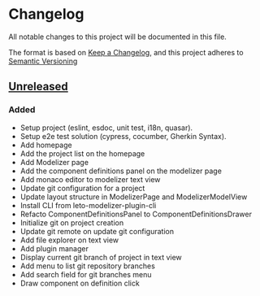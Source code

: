 # Changelog

All notable changes to this project will be documented in this file.

The format is based on [Keep a Changelog](https://keepachangelog.com/en/1.0.0/),
and this project adheres to [Semantic Versioning](https://semver.org/spec/v2.0.0.html)

## [Unreleased]

### Added

- Setup project (eslint, esdoc, unit test, i18n, quasar).
- Setup e2e test solution (cypress, cocumber, Gherkin Syntax).
- Add homepage
- Add the project list on the homepage
- Add Modelizer page
- Add the component definitions panel on the modelizer page
- Add monaco editor to modelizer text view
- Update git configuration for a project
- Update layout structure in ModelizerPage and ModelizerModelView
- Install CLI from leto-modelizer-plugin-cli
- Refacto ComponentDefinitionsPanel to ComponentDefinitionsDrawer
- Initialize git on project creation
- Update git remote on update git configuration
- Add file explorer on text view
- Add plugin manager
- Display current git branch of project in text view
- Add menu to list git repository branches
- Add search field for git branches menu
- Draw component on definition click

[unreleased]: https://github.com/ditrit/leto-modelizer/blob/main/changelog.md#unreleased
